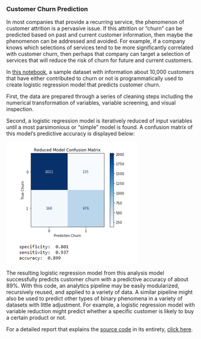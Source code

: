 ### Customer Churn Prediction

In most companies that provide a recurring service, the phenomenon of customer attrition is a pervasive issue. If this attrition or “churn” can be predicted based on past and current customer information, then maybe the phenomenon can be addressed and avoided. For example, if a company knows which selections of services tend to be more significantly correlated with customer churn, then perhaps that company can target a selection of services that will reduce the risk of churn for future and current customers.

In [this notebook](customer_churn_prediction.ipynb), a sample dataset with information about 10,000 customers that have either contributed to churn or not is programmatically used to create logistic regression model that predicts customer churn.

First, the data are prepared through a series of cleaning steps including the numerical transformation of variables, variable screening, and visual inspection. 

Second, a logistic regression model is iteratively reduced of input variables until a most parsimonious or “simple” model is found. A confusion matrix of this model’s predictive accuracy is displayed below:

![reduced model confusion matrix](confusion_matrix.png)

The resulting logistic regression model from this analysis model successfully predicts customer churn with a predictive accuracy of about 89%. With this code, an analytics pipeline may be easily modularized, recursively reused, and applied to a variety of data. A similar pipeline might also be used to predict other types of binary phenomena in a variety of datasets with little adjustment. For example, a logistic regression model with variable reduction might predict whether a specific customer is likely to buy a certain product or not.

For a detailed report that explains the [source code](customer_churn_prediction.ipynb) in its entirety, [click here](https://jeff-va.github.io/Sample-Projects/customer_churn_project/customer_churn_prediction_report.pdf).
